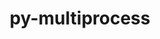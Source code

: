 ---
title: "py-multiprocess"
layout: cache
categories: [package, develop]
meta: {"compilers": ["gcc@=7.5.0"], "num_specs": 8, "num_specs_by_stack": {"radiuss": 8, "root": 8}, "oss": ["ubuntu18.04"], "platforms": ["linux"], "stacks": ["radiuss", "root"], "targets": ["x86_64_v3"], "versions": ["0.70.12.2"]}
spec_details: [{"compiler": "gcc@=7.5.0", "hash": "2yfjl723u4srynv736pmgoaojcjwawab", "os": "ubuntu18.04", "platform": "linux", "size": "-", "stacks": ["radiuss", "root"], "target": "x86_64_v3", "variants": ["build_system=python_pip"], "versions": ["0.70.12.2"]}, {"compiler": "gcc@=7.5.0", "hash": "53woimwyy6brlhzmrjhvv3xvo6fkrdvc", "os": "ubuntu18.04", "platform": "linux", "size": "-", "stacks": ["radiuss", "root"], "target": "x86_64_v3", "variants": ["build_system=python_pip"], "versions": ["0.70.12.2"]}, {"compiler": "gcc@=7.5.0", "hash": "giux4x75qzvdkqwk5asz4pwm4cskafhz", "os": "ubuntu18.04", "platform": "linux", "size": "-", "stacks": ["radiuss", "root"], "target": "x86_64_v3", "variants": ["build_system=python_pip"], "versions": ["0.70.12.2"]}, {"compiler": "gcc@=7.5.0", "hash": "i2b4clfsf75nr5o6mikycjful56vzc73", "os": "ubuntu18.04", "platform": "linux", "size": "-", "stacks": ["radiuss", "root"], "target": "x86_64_v3", "variants": ["build_system=python_pip"], "versions": ["0.70.12.2"]}, {"compiler": "gcc@=7.5.0", "hash": "kbjq5sboiuru5gs2cqizankh6kvbt6hm", "os": "ubuntu18.04", "platform": "linux", "size": "-", "stacks": ["radiuss", "root"], "target": "x86_64_v3", "variants": ["build_system=python_pip"], "versions": ["0.70.12.2"]}, {"compiler": "gcc@=7.5.0", "hash": "tv63m53virgcuffoxr4jar6lks6zu4ce", "os": "ubuntu18.04", "platform": "linux", "size": "-", "stacks": ["radiuss", "root"], "target": "x86_64_v3", "variants": ["build_system=python_pip"], "versions": ["0.70.12.2"]}, {"compiler": "gcc@=7.5.0", "hash": "uqahthgqzegd5lavwsspryinkqsyajao", "os": "ubuntu18.04", "platform": "linux", "size": "-", "stacks": ["radiuss", "root"], "target": "x86_64_v3", "variants": ["build_system=python_pip"], "versions": ["0.70.12.2"]}, {"compiler": "gcc@=7.5.0", "hash": "watqhtyihmzhgdpxhxdwkie7l2h2u6z4", "os": "ubuntu18.04", "platform": "linux", "size": "-", "stacks": ["radiuss", "root"], "target": "x86_64_v3", "variants": ["build_system=python_pip"], "versions": ["0.70.12.2"]}]
---
